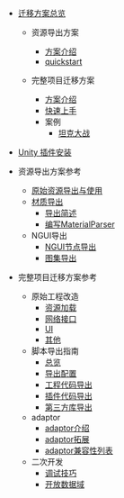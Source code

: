 * [迁移方案总览](../README.md)
	* 资源导出方案
		* [方案介绍](./basic/flow.md)
		* [quickstart](./basic/quickstart.md)

	* 完整项目迁移方案
		* [方案介绍](./fullproject/flow.md)
		* [快速上手](./fullproject/quickstart.md)
		* 案例
			* [坦克大战](./fullproject/examples/tank.md)

* [Unity 插件安装](./plugin/install.md)
* 资源导出方案参考
	* [原始资源导出与使用](./plugin/raw.md)
	* [材质导出](./plugin/material/index.md)
		* [导出简述](./plugin/material/index.md)
		* [编写MaterialParser](./plugin/material/index.md)
	* NGUI导出
		* [NGUI节点导出](./plugin/ngui-tree.md)
		* [图集导出](./plugin/ngui-spriteframe.md)
* 完整项目迁移方案参考
	* 原始工程改造
		* [资源加载](./fullproject/convert/resource.md)
		* [网络接口](./fullproject/convert/network.md)
		* [UI](./fullproject/convert/ui.md)
		* [其他](./fullproject/convert/others.md)
	* 脚本导出指南
		* [总览](./plugin/script/overview.md)
		* [导出配置](./plugin/script/config.md)
		* [工程代码导出](./plugin/script/project-script.md)
		* [插件代码导出](./plugin/script/project-script.md)
		* [第三方库导出](./plugin/script/third.md)
	* adaptor
		* [adaptor介绍](./fullproject/adaptor/adaptor.md)
		* [adaptor拓展](./fullproject/adaptor/adaptor-dev.md)
		* [adaptor兼容性列表](./fullproject/adaptor/adaptor-list.md)
	* 二次开发
		* [调试技巧](./fullproject/development/debug.md)
		* [开放数据域](./fullproject/development/opendata.md)
